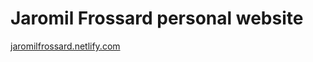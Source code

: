 # Jaromil Frossard personal website

[jaromilfrossard.netlify.com](https://jaromilfrossard.netlify.com/)
